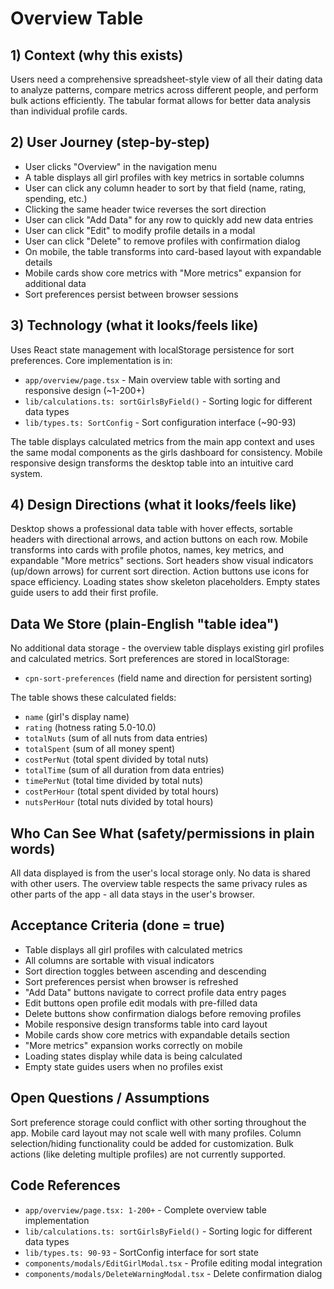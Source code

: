 # Overview Table

## 1) Context (why this exists)
Users need a comprehensive spreadsheet-style view of all their dating data to analyze patterns, compare metrics across different people, and perform bulk actions efficiently. The tabular format allows for better data analysis than individual profile cards.

## 2) User Journey (step-by-step)
- User clicks "Overview" in the navigation menu
- A table displays all girl profiles with key metrics in sortable columns
- User can click any column header to sort by that field (name, rating, spending, etc.)
- Clicking the same header twice reverses the sort direction
- User can click "Add Data" for any row to quickly add new data entries
- User can click "Edit" to modify profile details in a modal
- User can click "Delete" to remove profiles with confirmation dialog
- On mobile, the table transforms into card-based layout with expandable details
- Mobile cards show core metrics with "More metrics" expansion for additional data
- Sort preferences persist between browser sessions

## 3) Technology (what it looks/feels like)
Uses React state management with localStorage persistence for sort preferences. Core implementation is in:
- `app/overview/page.tsx` - Main overview table with sorting and responsive design (~1-200+)
- `lib/calculations.ts: sortGirlsByField()` - Sorting logic for different data types
- `lib/types.ts: SortConfig` - Sort configuration interface (~90-93)

The table displays calculated metrics from the main app context and uses the same modal components as the girls dashboard for consistency. Mobile responsive design transforms the desktop table into an intuitive card system.

## 4) Design Directions (what it looks/feels like)
Desktop shows a professional data table with hover effects, sortable headers with directional arrows, and action buttons on each row. Mobile transforms into cards with profile photos, names, key metrics, and expandable "More metrics" sections. Sort headers show visual indicators (up/down arrows) for current sort direction. Action buttons use icons for space efficiency. Loading states show skeleton placeholders. Empty states guide users to add their first profile.

## Data We Store (plain-English "table idea")
No additional data storage - the overview table displays existing girl profiles and calculated metrics. Sort preferences are stored in localStorage:
- `cpn-sort-preferences` (field name and direction for persistent sorting)

The table shows these calculated fields:
- `name` (girl's display name)
- `rating` (hotness rating 5.0-10.0)
- `totalNuts` (sum of all nuts from data entries)
- `totalSpent` (sum of all money spent)
- `costPerNut` (total spent divided by total nuts)
- `totalTime` (sum of all duration from data entries)
- `timePerNut` (total time divided by total nuts)
- `costPerHour` (total spent divided by total hours)
- `nutsPerHour` (total nuts divided by total hours)

## Who Can See What (safety/permissions in plain words)
All data displayed is from the user's local storage only. No data is shared with other users. The overview table respects the same privacy rules as other parts of the app - all data stays in the user's browser.

## Acceptance Criteria (done = true)
- Table displays all girl profiles with calculated metrics
- All columns are sortable with visual indicators
- Sort direction toggles between ascending and descending
- Sort preferences persist when browser is refreshed
- "Add Data" buttons navigate to correct profile data entry pages
- Edit buttons open profile edit modals with pre-filled data
- Delete buttons show confirmation dialogs before removing profiles
- Mobile responsive design transforms table into card layout
- Mobile cards show core metrics with expandable details section
- "More metrics" expansion works correctly on mobile
- Loading states display while data is being calculated
- Empty state guides users when no profiles exist

## Open Questions / Assumptions
Sort preference storage could conflict with other sorting throughout the app. Mobile card layout may not scale well with many profiles. Column selection/hiding functionality could be added for customization. Bulk actions (like deleting multiple profiles) are not currently supported.

## Code References
- `app/overview/page.tsx: 1-200+` - Complete overview table implementation
- `lib/calculations.ts: sortGirlsByField()` - Sorting logic for different data types
- `lib/types.ts: 90-93` - SortConfig interface for sort state
- `components/modals/EditGirlModal.tsx` - Profile editing modal integration
- `components/modals/DeleteWarningModal.tsx` - Delete confirmation dialog